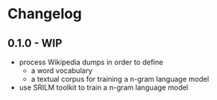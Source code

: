 # Changelog

## 0.1.0 - WIP
* process Wikipedia dumps in order to define
    * a word vocabulary
    * a textual corpus for training a n-gram language model
* use SRILM toolkit to train a n-gram language model
